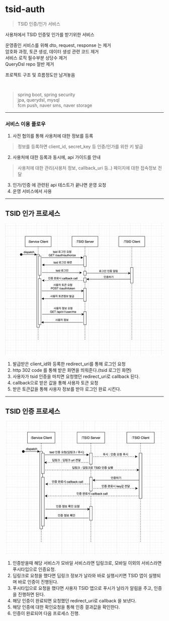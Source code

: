 # tsid-auth
> TSID 인증/인가 서비스

사용처에서 TSID 인증및 인가를 받기위한 서비스 <br>

운영중인 서비스를 위해 dto, request, response 는 제거 <br>
암호화 과정, 토큰 생성, 데이터 생성 관련 코드 제거 <br>
서비스 로직 필수부분 상당수 제거 <br> 
QueryDsl repo 절반 제거 <br>

프로젝트 구조 및 흐름정도만 남겨놓음

<br>


> spring boot, spring security <br>
> jpa, querydsl, mysql<br>
> fcm push, naver sms, naver storage <br>

------------------------

### 서비스 이용 플로우
1. 사전 협의를 통해 사용처에 대한 정보를 등록
> 정보를 등록하면 client_id, secret_key 등 인증/인가를 위한 키 발급
2. 사용처에 대한 등록과 동시에, api 가이드를 안내
> 사용처에 대한 관리(사용처 정보, callback_uri 등..) 페이지에 대한 접속정보 전달
3. 인가/인증 에 관련된 api 테스트가 끝나면 운영 요청
4. 운영 서비스에서 사용


------------------------

## TSID 인가 프로세스

![](image/oauth.png)

1. 발급받은 client_id와 등록한 redirect_uri를 통해 로그인 요청
2. http 302 code 를 통해 받은 화면을 띄워준다.(tsid 로그인 화면)
3. 사용자가 tsid 인증을 마치면 요청했던 redirect_uri로 callback 된다.
4. callback으로 받은 값을 통해 사용자 토큰 요청
5. 받은 토큰값을 통해 사용자 정보를 받아 로그인 완료 시킨다. 

------------------------

## TSID 인증 프로세스

![](image/cert.png)

1. 인증받을때 해당 서비스가 모바일 서비스라면 딥링크로, 모바일 이외의 서비스라면 푸시타입으로 인증요청.
2. 딥링크로 요청을 했다면 딥링크 정보가 날라와 바로 실행시키면 TSID 앱이 실행되며 바로 인증이 진행된다.
3. 푸시타입으로 요청을 했다면 사용자 TSID 앱으로 푸시가 날라가 알림을 주고, 인증을 진행하면 된다.
4. 해당 인증이 완료되면 요청했던 redirect_uri로 callback 을 보낸다.
5. 해당 인증에 대한 확인요청을 통해 인증 결과값을 확인한다.
6. 인증이 완료되어 다음 프로세스 진행.




